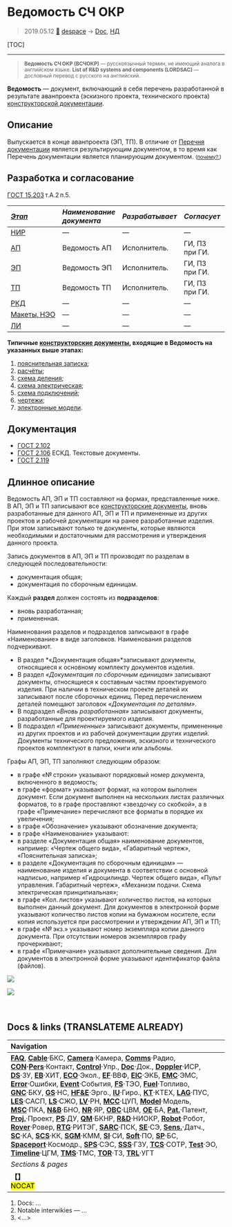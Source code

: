 # Ведомость СЧ ОКР
> 2019.05.12 [🚀](../index/index.md) [despace](index.md) → [Doc](doc.md), [НД](doc.md)

[TOC]

---

> <small>**Ведомость СЧ ОКР (ВСЧОКР)** — русскоязычный термин, не имеющий аналога в английском языке. **List of R&D systems and components (LORDSAC)** — дословный перевод с русского на английский.</small>

**Ведомость** — документ, включающий в себя перечень разработанной в результате аванпроекта (эскизного проекта, технического проекта) [конструкторской документации](doc.md).



## Описание

Выпускается в конце аванпроекта (ЭП, ТП). В отличие от [Перечня документации](list_doc.md) является результирующим документом, в то время как Перечень документации является планирующим документом. <small>([почему?:](dont_panic.md))</small>



## Разработка и согласование
[ГОСТ 15.203](гост_15_203.md) т.А.2 п.5.

|*[Этап](rnd.md)*|*Наименование документа*|*Разрабатывает*|*Согласует*|*Утверждает*|*Основание*|
|:--|:--|:--|:--|:--|:--|
|[НИР](rnd_0.md)|—|—|—|—|—|
|[АП](rnd_ap.md)|Ведомость АП|Исполнитель.|ГИ, ПЗ при ГИ.|Исполнитель, ПЗ при нём.| |
|[ЭП](rnd_ep.md)|Ведомость ЭП|Исполнитель.|ГИ, ПЗ при ГИ.|Исполнитель, ПЗ при нём.| |
|[ТП](rnd_tp.md)|Ведомость ТП|Исполнитель.|ГИ, ПЗ при ГИ.|Исполнитель, ПЗ при нём.| |
|[РКД](ркд.md)|—|—|—|—|—|
|[Макеты, НЭО](test.md)|—|—|—|—|—|
|[ЛИ](rnd_e.md)|—|—|—|—|—|

**Типичные [конструкторские документы](doc.md), входящие в Ведомость на указанных выше этапах:**

   1. [пояснительная записка](report.md);
   1. [расчёты](calc.md);
   1. [схема деления](draft_model.md);
   1. [схема электрическая](draft_model.md);
   1. [схема подключений](draft_model.md);
   1. [чертежи](draft_model.md);
   1. [электронные модели](draft_model.md).



## Документация
   - [ГОСТ 2.102](гост_2_102.md)
   - [ГОСТ 2.106](гост_2_106.md) ЕСКД. Текстовые документы.
   - [ГОСТ 2.119](гост_2_119.md)



## Длинное описание
Ведомость АП, ЭП и ТП составляют на формах, представленные ниже.   В АП, ЭП и ТП записывают все [конструкторские документы](doc.md), вновь разработанные для данного АП, ЭП и ТП и примененные из других проектов и рабочей документации на ранее разработанные изделия. При этом записывают только те документы, которые являются необходимыми и достаточными для рассмотрения и утверждения данного проекта.

Запись документов в АП, ЭП и ТП производят по разделам в следующей последовательности:

   - документация общая;
   - документация по сборочным единицам.

Каждый **раздел** должен состоять из **подразделов**:

   - вновь разработанная;
   - примененная.

Наименования разделов и подразделов записывают в графе «Наименование» в виде заголовков. Наименования разделов подчеркивают.
   - В раздел *«Документация общая»*записывают документы, относящиеся к основному комплекту документов изделия.
   - В раздел *«Документация по сборочным единицам»* записывают документы, относящиеся к составным частям проектируемого изделия. При наличии в техническом проекте деталей их записывают после сборочных единиц. Перед перечислением деталей помещают заголовок *«Документация по деталям»*.
   - В подраздел *«Вновь разработанная»* записывают документы, разработанные для проектируемого изделия.
   - В подраздел *«Примененные»* записывают документы, примененные из других проектов и из рабочей документации других изделий. Документы технического предложения, эскизного и технического проектов комплектуют в папки, книги или альбомы.

Графы АП, ЭП, ТП заполняют следующим образом:

   - в графе «№ строки» указывают порядковый номер документа, включенного в ведомость;
   - в графе «формат» указывают формат, на котором выполнен документ. Если документ выполнен на нескольких листах различных форматов, то в графе проставляют «звездочку со скобкой», а в графе «Примечание» перечисляют все форматы в порядке их увеличения;
   - в графе «Обозначение» указывают обозначение документа;
   - в графе «Наименование» указывают:
   - в разделе «Документация общая» наименование документов, например: «Чертеж общего вида», «Габаритный чертеж», «Пояснительная записка»;
   - в разделе «Документация по сборочным единицам» — наименование изделия и документа в соответствии с основной надписью, например «Гидроцилиндр. Чертеж общего вида», «Пульт управления. Габаритный чертеж», «Механизм подачи. Схема электрическая принципиальная»;
   - в графе «Кол. листов» указывают количество листов, на которых выполнен данный документ. Для документов в электронной форме указывают количество листов копии на бумажном носителе, если копия используется при рассмотрении и утверждении АП, ЭП и ТП;
   - в графе «№ экз.» указывают номер экземпляра копии данного документа. При отсутствии номеров экземпляров графу прочеркивают;
   - в графе «Примечание» указывают дополнительные сведения. Для документов в электронной форме указывают идентификатор файла (файлов).

![](f/doc/vedomost-1.png) 

![](f/doc/vedomost-2.png)



<p style="page-break-after:always"> </p>

## Docs & links (TRANSLATEME ALREADY)
|Navigation|
|:--|
|**[FAQ](faq.md)**, **[Cable](cable.md)**·БКС, **[Camera](cam.md)**·Камера, **[Comms](comms.md)**·Радио, **[CON](contact.md)·[Pers](person.md)**·Контакт, **[Control](control.md)**·Упр., **[Doc](doc.md)**·Док., **[Doppler](doppler.md)**·ИСР, **[DS](ds.md)**·ЗУ, **[EB](eb.md)**·ХИТ, **[ECO](ecology.md)**·Экол., **[EF](ef.md)**·ВВФ, **[ElC](elc.md)**·ЭКБ, **[EMC](emc.md)**·ЭМС, **[Error](error.md)**·Ошибки, **[Event](event.md)**·События, **[FS](fs.md)**·ТЭО, **[Fuel](fuel.md)**·Топливо, **[GNC](gnc.md)**·БКУ, **[GS](scs.md)**·НС, **[HF&E](hfe.md)**·Эрго., **[IU](iu.md)**·Гиро., **[KT](kt.md)**·КТЕХ, **[LAG](lag.md)**·ПУC, **[LES](les.md)**·САСП, **[LS](ls.md)**·СЖО, **[LV](lv.md)**·РН, **[MCC](mcc.md)**·ЦУП, **[Model](model.md)**·Модель, **[MSC](sc.md)**·ПКА, **[N&B](nnb.md)**·БНО, **[NR](nr.md)**·ЯР, **[OBC](obc.md)**·ЦВМ, **[OE](oe.md)**·БА, **[Pat.](патент.md)**·Патент, **[Proj.](project.md)**·Проект, **[PS](ps.md)**·ДУ, **[QM](qm.md)**·БКНР, **[R&D](rnd.md)**·НИОКР, **[Robot](robotics.md)**·Робот, **[Rover](rover.md)**·Ровер, **[RTG](rtg.md)**·РИТЭГ, **[SARC](sarc.md)**·ПСК, **[SE](se.md)**·СЭ, **[Sens.](sensor.md)**·Датч., **[SC](sc.md)**·КА, **[SCS](scs.md)**·КК, **[SGM](sgm.md)**·КММ, **[SI](si.md)**·СИ, **[Soft](soft.md)**·ПО, **[SP](sp.md)**·БС, **[Spaceport](spaceport.md)**·Космодр., **[SPS](sps.md)**·СЭС, **[SSS](sss.md)**·ГЗУ, **[TCS](tcs.md)**·СОТР, **[Test](test.md)**·ЭО, **[Timeline](timeline.md)**·ЦГМ, **[TMS](tms.md)**·ТМС, **[TOR](tor.md)**·ТЗ, **[TRL](trl.md)**·УГТ|
|*Sections & pages*|
|**【[](.md)】**<br> <mark>NOCAT</mark>|

   1. Docs: …
   1. Notable interwikies — …
   1. <…>
